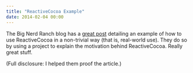 ```yaml
---
title: "ReactiveCocoa Example"
date: 2014-02-04 00:00
---
```


<import><p>The Big Nerd Ranch blog has a <a href="http://blog.bignerdranch.com/4549-data-driven-ios-development-reactivecocoa/">great post</a> detailing an example of how to use ReactiveCocoa in a non-trivial way (that is, real-world use). They do so by using a project to explain the motivation behind ReactiveCocoa. Really great stuff. </p>

<p>(Full disclosure: I helped them proof the article.)</p></import>

<!-- more -->

